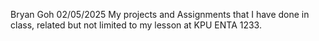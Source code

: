Bryan Goh 02/05/2025
My projects and Assignments that I have done in class, related but not limited to my lesson at KPU ENTA 1233.
